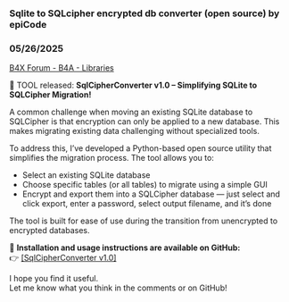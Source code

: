 ### Sqlite to SQLcipher encrypted db converter (open source) by epiCode
### 05/26/2025
[B4X Forum - B4A - Libraries](https://www.b4x.com/android/forum/threads/167167/)

🔐 TOOL released: **SqlCipherConverter v1.0 – Simplifying SQLite to SQLCipher Migration!**  
  
  
A common challenge when moving an existing SQLite database to SQLCipher is that encryption can only be applied to a new database. This makes migrating existing data challenging without specialized tools.  
  
To address this, I’ve developed a Python-based open source utility that simplifies the migration process. The tool allows you to:  
  

- Select an existing SQLite database
- Choose specific tables (or all tables) to migrate using a simple GUI
- Encrypt and export them into a SQLCipher database — just select and click export, enter a password, select output filename, and it’s done

  
The tool is built for ease of use during the transition from unencrypted to encrypted databases.  
  
📁 **Installation and usage instructions are available on GitHub:**  
👉 [[SqlCipherConverter v1.0]](https://github.com/Mohsyn/SqlCipherConverter)  
  
I hope you find it useful.  
Let me know what you think in the comments or on GitHub!
